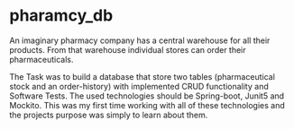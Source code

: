 # pharamcy_db


An imaginary pharmacy company has a central warehouse for all their products. From that warehouse individual stores can order their pharmaceuticals. 

The Task was to build a database that store two tables (pharmaceutical stock and an order-history) with implemented CRUD functionality and Software Tests. 
The used technologies should be Spring-boot, Junit5 and Mockito.
This was my first time working with all of these technologies and the projects purpose was simply to learn about them.
